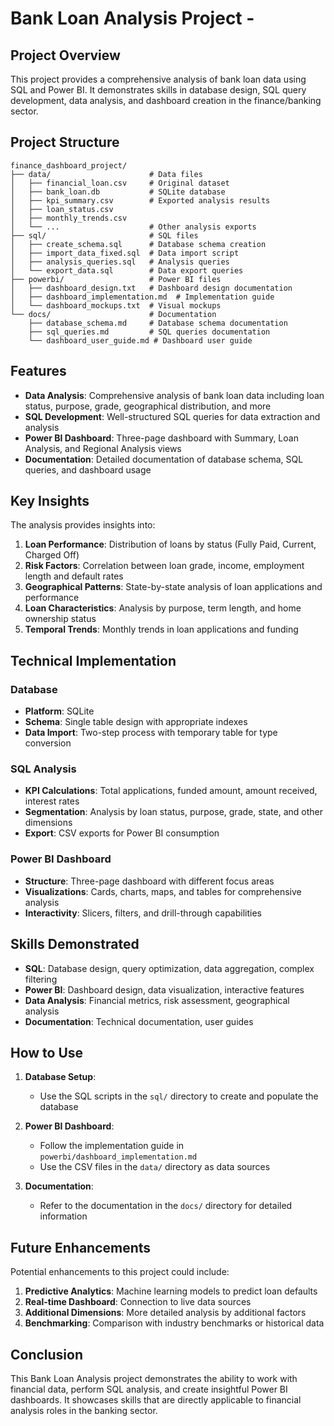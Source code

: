 # Bank Loan Analysis Project - 

## Project Overview

This project provides a comprehensive analysis of bank loan data using SQL and Power BI. It demonstrates skills in database design, SQL query development, data analysis, and dashboard creation in the finance/banking sector.

## Project Structure

```
finance_dashboard_project/
├── data/                      # Data files
│   ├── financial_loan.csv     # Original dataset
│   ├── bank_loan.db           # SQLite database
│   ├── kpi_summary.csv        # Exported analysis results
│   ├── loan_status.csv
│   ├── monthly_trends.csv
│   └── ...                    # Other analysis exports
├── sql/                       # SQL files
│   ├── create_schema.sql      # Database schema creation
│   ├── import_data_fixed.sql  # Data import script
│   ├── analysis_queries.sql   # Analysis queries
│   └── export_data.sql        # Data export queries
├── powerbi/                   # Power BI files
│   ├── dashboard_design.txt   # Dashboard design documentation
│   ├── dashboard_implementation.md  # Implementation guide
│   └── dashboard_mockups.txt  # Visual mockups
└── docs/                      # Documentation
    ├── database_schema.md     # Database schema documentation
    ├── sql_queries.md         # SQL queries documentation
    └── dashboard_user_guide.md # Dashboard user guide
```

## Features

- **Data Analysis**: Comprehensive analysis of bank loan data including loan status, purpose, grade, geographical distribution, and more
- **SQL Development**: Well-structured SQL queries for data extraction and analysis
- **Power BI Dashboard**: Three-page dashboard with Summary, Loan Analysis, and Regional Analysis views
- **Documentation**: Detailed documentation of database schema, SQL queries, and dashboard usage

## Key Insights

The analysis provides insights into:

1. **Loan Performance**: Distribution of loans by status (Fully Paid, Current, Charged Off)
2. **Risk Factors**: Correlation between loan grade, income, employment length and default rates
3. **Geographical Patterns**: State-by-state analysis of loan applications and performance
4. **Loan Characteristics**: Analysis by purpose, term length, and home ownership status
5. **Temporal Trends**: Monthly trends in loan applications and funding

## Technical Implementation

### Database

- **Platform**: SQLite
- **Schema**: Single table design with appropriate indexes
- **Data Import**: Two-step process with temporary table for type conversion

### SQL Analysis

- **KPI Calculations**: Total applications, funded amount, amount received, interest rates
- **Segmentation**: Analysis by loan status, purpose, grade, state, and other dimensions
- **Export**: CSV exports for Power BI consumption

### Power BI Dashboard

- **Structure**: Three-page dashboard with different focus areas
- **Visualizations**: Cards, charts, maps, and tables for comprehensive analysis
- **Interactivity**: Slicers, filters, and drill-through capabilities

## Skills Demonstrated

- **SQL**: Database design, query optimization, data aggregation, complex filtering
- **Power BI**: Dashboard design, data visualization, interactive features
- **Data Analysis**: Financial metrics, risk assessment, geographical analysis
- **Documentation**: Technical documentation, user guides

## How to Use

1. **Database Setup**:
   - Use the SQL scripts in the `sql/` directory to create and populate the database

2. **Power BI Dashboard**:
   - Follow the implementation guide in `powerbi/dashboard_implementation.md`
   - Use the CSV files in the `data/` directory as data sources

3. **Documentation**:
   - Refer to the documentation in the `docs/` directory for detailed information

## Future Enhancements

Potential enhancements to this project could include:

1. **Predictive Analytics**: Machine learning models to predict loan defaults
2. **Real-time Dashboard**: Connection to live data sources
3. **Additional Dimensions**: More detailed analysis by additional factors
4. **Benchmarking**: Comparison with industry benchmarks or historical data

## Conclusion

This Bank Loan Analysis project demonstrates the ability to work with financial data, perform SQL analysis, and create insightful Power BI dashboards. It showcases skills that are directly applicable to financial analysis roles in the banking sector.
